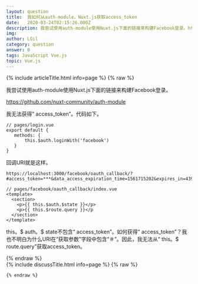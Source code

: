 ```yaml
---
layout: question
title:  我如何从auth-module，Nuxt.js获取access_token
date:   2020-03-24T02:15:26.000Z
description: 我尝试使用auth-module使用Nuxt.js下面的链接来构建Facebook登录。https //github.com/nuxt-communi...
img: 
author: LGil
category: question
answer: 0
tags: JavaScript Vue.js
topic: Vue.js
---
```

<div class="article-root">
  <div class="article">
    {% include articleTitle.html info=page %}
    {% raw %}
    <div class="article-content"><p><font style="vertical-align: inherit;"><font style="vertical-align: inherit;">我尝试使用auth-module使用Nuxt.js下面的链接来构建Facebook登录。</font></font></p>

<p><a href="https://github.com/nuxt-community/auth-module" rel="nofollow noreferrer"><font style="vertical-align: inherit;"><font style="vertical-align: inherit;">https://github.com/nuxt-community/auth-module</font></font></a></p>

<p><font style="vertical-align: inherit;"><font style="vertical-align: inherit;">我无法获得“ access_token”。</font><font style="vertical-align: inherit;">代码如下。</font></font></p>

<pre><code>// pages/login.vue<font></font>
export default {<font></font>
   methods: {<font></font>
       this.$auth.loginWith('facebook')<font></font>
   }<font></font>
}<font></font>
</code></pre>

<p><font style="vertical-align: inherit;"><font style="vertical-align: inherit;">回调URI就是这样。</font></font></p>

<pre><code>https://localhost:3000/facebook/oauth_callback/?#access_token=***&amp;data_access_expiration_time=1561715202&amp;expires_in=4398&amp;reauthorize_required_in=7776000&amp;state=MC4xOTU3MDM2ODIxMzIzOTA5OA
</code></pre>

<pre><code>// pages/facebook/oauth_callback/index.vue<font></font>
&lt;template&gt;<font></font>
  &lt;section&gt;<font></font>
    &lt;p&gt;{{ this.$auth.$state }}&lt;/p&gt;<font></font>
    &lt;p&gt;{{ this.$route.query }}&lt;/p<font></font>
  &lt;/section&gt;<font></font>
&lt;/template&gt;<font></font>
</code></pre>

<p><font style="vertical-align: inherit;"><font style="vertical-align: inherit;">this。$ auth。$ state不包含“ access_token”。</font><font style="vertical-align: inherit;">如何获得“ access_token”？</font><font style="vertical-align: inherit;">我也不明白为什么URI在“获取参数”字段中包含“＃”。</font><font style="vertical-align: inherit;">因此，我无法从“ this。$ route.query”获取access_token。</font></font></p></div>
    {% endraw %}
  </div>

  <div class="discuss-wrapper">
    {% include discussTitle.html info=page %}
    {% raw %}
    
    {% endraw %}
  </div>
<div>

